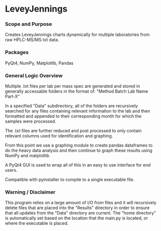 # LeveyJennings
### Scope and Purpose
Creates LeveyJennings charts dynamically for multiple laboratories from raw HPLC-MS/MS txt data.

### Packages
PyQt4, NumPy, Matplotlib, Pandas

### General Logic Overview
Multiple .txt files per lab per mass spec are generated and stored in generally accessable folders in the format of:
"Method Batch Lab Name Part-X"

In a specified "Data" subdirectory, all of the folders are recursively searched for any files containing relevant information to the lab and then formatted and appended to their corresponding month for which the samples were processed.

The .txt files are further reduced and post processed to only contain relevant columns used for identification and graphing.

From this point we use a graphing module to create pandas dataframes to do the heavy data analysis and then continue to graph these results using NumPy and matplotlib.

A PyQt4 GUI is used to wrap all of this in an easy to use interface for end users.

Compatible with pyinstaller to compile to a single executable file.

### Warning / Disclaimer
This program relies on a large amount of I/O from files and it will recursively delete files that are placed into the "Results" directory in order to ensure that all updates from the "Data" directory are current. The "home directory" is automatically set based on the location that the main.py is located, or where the executable is placed.
